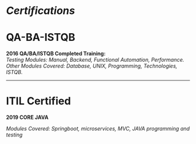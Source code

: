 # <em>Certifications</em>

<h1> QA-BA-ISTQB </h1>
<p><strong>2016 QA/BA/ISTQB Completed Training:</strong>
<br>
<em>Testing Modules: Manual, Backend, Functional Automation, Performance.
<br>   
Other Modules Covered: Database, UNIX, Programming, Technologies, ISTQB.</p></em>

<hr>
<h1> ITIL Certified </h1>
<p><strong> 2019 CORE JAVA </p></strong>
<em>Modules Covered: Springboot, microservices, MVC, JAVA programming and testing</em>


